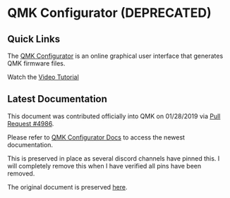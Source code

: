 # QMK Configurator (DEPRECATED)

## Quick Links

The [QMK Configurator](https://config.qmk.fm) is an online graphical user interface that generates QMK firmware files. 

Watch the [Video Tutorial](https://youtu.be/7RH-1pAbjvw)

## Latest Documentation
This document was contributed officially into QMK on 01/28/2019 via [Pull Request #4986](https://github.com/qmk/qmk_firmware/pull/4986).

Please refer to [QMK Configurator Docs](https://docs.qmk.fm/#/newbs_building_firmware_configurator?id=problems-and-bugs) to access the newest documentation. 

This is preserved in place as several discord channels have pinned this. I will completely remove this when I have verified all pins have been removed. 

The original document is preserved [here](qmk_configurator_original.md).

